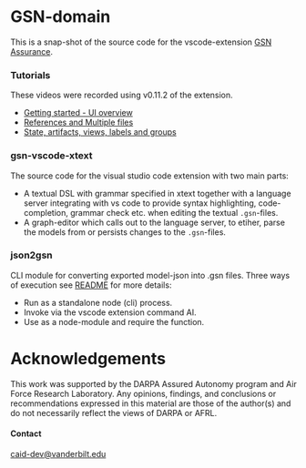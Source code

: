 # GSN-domain

This is a snap-shot of the source code for the vscode-extension [GSN Assurance](https://marketplace.visualstudio.com/items?itemName=vu-isis.gsn-assurance).

### Tutorials
These videos were recorded using v0.11.2 of the extension.

 - [Getting started - UI overview](https://drive.google.com/file/d/1aBmUljgwraYtcvzqYZTXxz1sUn4lRX1l/view?usp=sharing)
 - [References and Multiple files](https://drive.google.com/file/d/1inABqavpEjdJCLV1SQ51h0qOqukZgBie/view?usp=sharing)
 - [State, artifacts, views, labels and groups](https://drive.google.com/file/d/1pdyvSOx9d3fT8w8yGak0XQq0po6GSkZA/view?usp=sharing)

### gsn-vscode-xtext
The source code for the visual studio code extension with two main parts:
  - A textual DSL with grammar specified in xtext together with a language server integrating with vs code to provide syntax 
    highlighting, code-completion, grammar check etc. when editing the textual `.gsn`-files.
  - A graph-editor which calls out to the language server, to etiher, parse the models from or persists changes to the `.gsn`-files. 

### json2gsn
CLI module for converting exported model-json into .gsn files. 
Three ways of execution see [README](./json2gsn/README.md) for more details:
 - Run as a standalone node (cli) process.
 - Invoke via the vscode extension command AI.
 - Use as a node-module and require the function.

# Acknowledgements
This work was supported by the DARPA Assured Autonomy program and Air Force Research Laboratory. Any opinions, findings, 
and conclusions or recommendations expressed in this material are those of the author(s) and do not necessarily reflect 
the views of DARPA or AFRL.

#### Contact
caid-dev@vanderbilt.edu